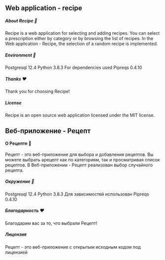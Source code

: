 ## Web application - recipe

##### About Recipe :fork_and_knife:

Recipe is a web application for selecting and adding recipes. You can select a prescription either by category or by browsing the list of recipes. In the Web application - Recipe, the selection of a random recipe is implemented.

##### Environment :snake:

Postgresql 12.4 
Python 3.8.3 
For dependencies used Pipreqs 0.4.10

##### Thanks :heart:

Thank you for choosing Recipe!

##### License

Recipe is an open source web application licensed under the MIT license.


## Веб-приложение - Рецепт

#### О Рецепте :fork_and_knife:

Рецепт - это веб-приложение для выбора и добавления рецептов. Вы можете выбрать арецепт как по категориям, так и просматривая список рецептов. В Веб-приложении - Рецепт реализован выбор случайного рецепта.

##### Окружение :snake:

Postgresql 12.4 
Python 3.8.3 
Для зависимостей использован Pipreqs 0.4.10

##### Благодарность :heart:

Благодарим вас за то, что выбрали Рецепт!

##### Лицензия

Рецепт - это веб-приложение с открытым исходным кодом под лицензией